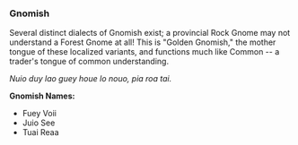 ### Gnomish

Several distinct dialects of Gnomish exist; a provincial Rock Gnome may not
understand a Forest Gnome at all! This is "Golden Gnomish," the mother tongue
of these localized variants, and functions much like Common -- a trader's
tongue of common understanding.

*Nuio duy lao guey houe lo nouo, pia roa tai.*

**Gnomish Names:**
* Fuey Voii
* Juio See
* Tuai Reaa
